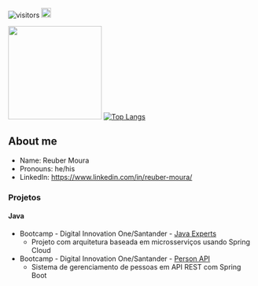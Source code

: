 ![visitors](https://visitor-badge.glitch.me/badge?page_id=page.id) <a href="https://www.linkedin.com/in/reuber-moura/" target="_blank"> <img height="20" src="https://img.shields.io/badge/LinkedIn-0077B5?style=for-the-badge&logo=linkedin&logoColor=white" /> </a>

<img height="190em" src="https://github-readme-stats.vercel.app/api?username=OptionSistemas&show_icons=true&hide_border=true&&count_private=true&include_all_commits=true" />  [![Top Langs](https://github-readme-stats.vercel.app/api/top-langs/?username=OptionSistemas&langs_count=8&layout=compact)](https://github.com/OptionSistemas/github-readme-stats)


## About me
* Name: Reuber Moura
* Pronouns: he/his
* LinkedIn: https://www.linkedin.com/in/reuber-moura/

### Projetos
#### Java
* Bootcamp - Digital Innovation One/Santander - [Java Experts](https://github.com/OptionSistemas/javadio-experts)
  * Projeto com arquitetura baseada em microsserviços usando Spring Cloud
* Bootcamp - Digital Innovation One/Santander - [Person API](https://github.com/OptionSistemas/PersonAPI)
  * Sistema de gerenciamento de pessoas em API REST com Spring Boot

